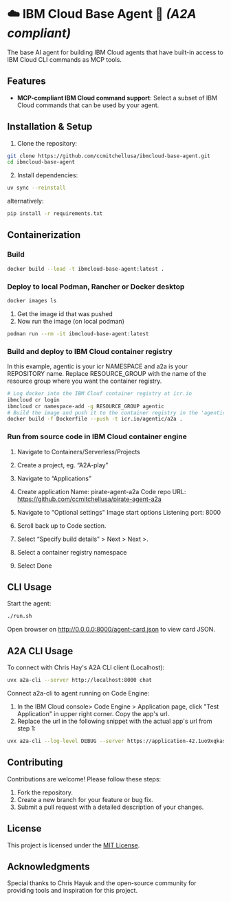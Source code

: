 # ☁️ IBM Cloud Base Agent 🤖 *(A2A compliant)* 

The base AI agent for building IBM Cloud agents that have built-in access to IBM Cloud CLI commands as MCP tools. 

## Features

- **MCP-compliant IBM Cloud command support**: Select a subset of IBM Cloud commands that can be used by your agent.

## Installation & Setup

1. Clone the repository:

```bash
git clone https://github.com/ccmitchellusa/ibmcloud-base-agent.git
cd ibmcloud-base-agent
```

2. Install dependencies:

```bash
uv sync --reinstall
```

alternatively:

```bash
pip install -r requirements.txt
```

## Containerization

### Build

```bash
docker build --load -t ibmcloud-base-agent:latest .
```

### Deploy to local Podman, Rancher or Docker desktop

```bash
docker images ls
```

1. Get the image id that was pushed
2. Now run the image (on local podman)

```bash
podman run --rm -it ibmcloud-base-agent:latest
```

### Build and deploy to IBM Cloud container registry
In this example, agentic is your icr NAMESPACE and a2a is your REPOSITORY name.
Replace RESOURCE_GROUP with the name of the resource group where you want the container registry.

```bash
# Log docker into the IBM Clouf container registry at icr.io
ibmcloud cr login 
ibmcloud cr namespace-add -g RESOURCE_GROUP agentic
# Build the image and push it to the container registry in the 'agentic' namespace and 'a2a' repository.
docker build -f Dockerfile --push -t icr.io/agentic/a2a .

```

### Run from source code in IBM Cloud container engine

1. Navigate to Containers/Serverless/Projects
2. Create a project, eg. “A2A-play”
3. Navigate to “Applications”
4. Create application
	Name: pirate-agent-a2a
	Code repo URL: https://github.com/ccmitchellusa/pirate-agent-a2a

5. Navigate to "Optional settings"
	Image start options
		Listening port: 8000

6. Scroll back up to Code section.
7.  Select “Specify build details” > Next > Next >.
8. Select a container registry namespace
9. Select Done


## CLI Usage

Start the agent:
```bash
./run.sh
```
Open browser on http://0.0.0.0:8000/agent-card.json to view card JSON.

## A2A CLI Usage

To connect with Chris Hay's A2A CLI client (Localhost):
```bash
uvx a2a-cli --server http://localhost:8000 chat

```
Connect a2a-cli to agent running on Code Engine:
1. In the IBM Cloud console> Code Engine > Application page, click "Test Application" in upper right corner.  Copy the app's url.
2. Replace the url in the following snippet with the actual app's url from step 1:

```bash
uvx a2a-cli --log-level DEBUG --server https://application-42.1uo9xqkaspg3.us-east.codeengine.appdomain.cloud chat
```

## Contributing

Contributions are welcome! Please follow these steps:

1. Fork the repository.
2. Create a new branch for your feature or bug fix.
3. Submit a pull request with a detailed description of your changes.

## License

This project is licensed under the [MIT License](LICENSE).

## Acknowledgments

Special thanks to Chris Hayuk and the open-source community for providing tools and inspiration for this project.
